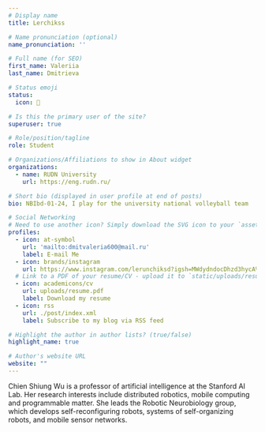 ```yaml
---
# Display name
title: Lerchikss

# Name pronunciation (optional)
name_pronunciation: ''

# Full name (for SEO)
first_name: Valeriia
last_name: Dmitrieva

# Status emoji
status:
  icon: 💋

# Is this the primary user of the site?
superuser: true

# Role/position/tagline
role: Student

# Organizations/Affiliations to show in About widget
organizations:
  - name: RUDN University
    url: https://eng.rudn.ru/

# Short bio (displayed in user profile at end of posts)
bio: NBIbd-01-24, I play for the university national volleyball team

# Social Networking
# Need to use another icon? Simply download the SVG icon to your `assets/media/icons/` folder.
profiles:
  - icon: at-symbol
    url: 'mailto:dmitvaleria600@mail.ru'
    label: E-mail Me
  - icon: brands/instagram
    url: https://www.instagram.com/lerunchiksd?igsh=MWdydndocDhzd3hycA%3D%3D&utm_source=qr
  # Link to a PDF of your resume/CV - upload it to `static/uploads/resume.pdf`
  - icon: academicons/cv
    url: uploads/resume.pdf
    label: Download my resume
  - icon: rss
    url: ./post/index.xml
    label: Subscribe to my blog via RSS feed

# Highlight the author in author lists? (true/false)
highlight_name: true

# Author's website URL
website: ""
---
```


Chien Shiung Wu is a professor of artificial intelligence at the Stanford AI Lab. Her research interests include
distributed robotics, mobile computing and programmable matter. She leads the Robotic Neurobiology group, which develops
self-reconfiguring robots, systems of self-organizing robots, and mobile sensor networks.
